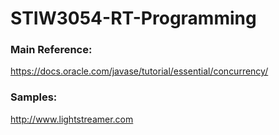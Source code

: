 # STIW3054-RT-Programming

### Main Reference:
https://docs.oracle.com/javase/tutorial/essential/concurrency/

### Samples:
http://www.lightstreamer.com

